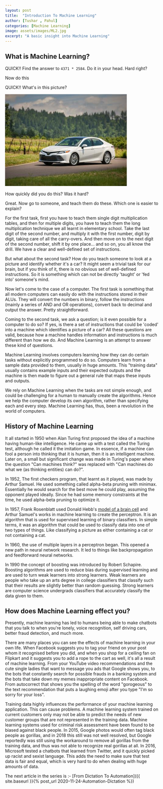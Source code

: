 ```yaml
---
layout: post
title:  "Introduction To Machine Learning"
author: [Tushar , Pahul]
categories: [Machine Learning]
image: assets/images/ML2.jpg
excerpt: "A basic insight into Machine Learning"
---
```


## What is Machine Learning? 





QUICK!! Find the answer to `4371 * 2584`. Do it in your head. Hard right? 

 

Now do this 

 

QUICK!! What's in this picture? 

 

![](../assets/images/MLcar.jpg)

 

How quickly did you do this? Was it hard? 

 

Great. Now go to someone, and teach them do these. Which one is easier to explain? 

 

For the first task, first you have to teach them single digit multiplication tables, and then for multiple digits, you have to teach them the long multiplication technique we all learnt in elementary school. Take the last digit of the second number, and multiply it with the first number, digit by digit, taking care of all the carry-overs. And then move on to the next digit of the second number, shift it by one place… and so on, you all know the drill. We have a clear and well-defined set of instructions. 

 

But what about the second task? How do you teach someone to look at a picture and identify whether it's a car? It might seem a trivial task for our brain, but if you think of it, there is no obvious set of well-defined instructions. So it is something which can not be directly 'taught' or 'fed into' someone's mind. 

 

Now let's come to the case of a computer. The first task is something that all modern computers can easily do with the instructions stored in their ALUs. They will convert the numbers in binary, follow the instructions (mainly a series of AND and OR operations), convert back to decimal and output the answer. Pretty straightforward. 

 

Coming to the second task, we ask a question; is it even possible for a computer to do so? If yes, is there a set of instructions that could be 'coded' into a machine which identifies a picture of a car? All these questions are valid, because how a machine handles information and instructions is much different than how we do. And Machine Learning is an attempt to answer these kind of questions. 

 

Machine Learning involves computers learning how they can do certain tasks without explicitly programmed to do so. Computers learn from a sample data provided to them, usually in huge amounts. This "training data" usually contains example inputs and their expected outputs and the machine is then made to figure out a general rule that maps these inputs and outputs. 

 

We rely on Machine Learning when the tasks are not simple enough, and could be challenging for a human to manually create the algorithms. Hence we help the computer develop its own algorithm, rather than specifying each and every step. Machine Learning has, thus, been a revolution in the world of computers. 

 

## History of Machine Learning 

 

It all started in 1950 when Alan Turing first proposed the idea of a machine having human-like intelligence. He came up with a test called the Turing test, although he called it the imitation game. In essence, if a machine can fool a person into thinking that it is human, then it is an intelligent machine. Later on, a small but significant change was made in Turing's paper where the question "Can machines think?" was replaced with "Can machines do what we (as thinking entities) can do?". 

 

In 1952, The first checkers program, that learnt as it played, was made by Arthur Samuel. He used something called alpha-beta pruning with minimax. Essentially he would search for the best move he could play, assuming the opponent played ideally. Since he had some memory constraints at the time, he used alpha-beta pruning to optimize it. 

 

In 1957, Frank Rosenblatt used Donald Hebb's [model of a brain cell](http://s-f-walker.org.uk/pubsebooks/pdfs/The_Organization_of_Behavior-Donald_O._Hebb.pdf)  and Arthur Samuel's works in machine learning to create the perceptron. It is an algorithm that is used for supervised learning of binary classifiers. In simple terms, it was an algorithm that could be used to classify data into one of two types of things. Like classifying a picture as either containing a cat or not containing a cat. 

 

In 1960, the use of multiple layers in a perceptron began. This opened a new path in neural network research. It led to things like backpropagation and feedforward neural networks. 

 

In 1990 the concept of boosting was introduced by Robert Schapire. Boosting algorithms are used to reduce bias during supervised learning and are used to turn weak learners into strong learners. Weak learners are people who take up an arts degree in college classifiers that classify such that their results are slightly better than random guessing. Strong learners are computer science undergrads classifiers that accurately classify the data given to them. 

 

## How does Machine Learning effect you? 

 

Presently, machine learning has led to humans being able to make chatbots that you talk to when you're lonely, voice recognition, self driving cars, better fraud detection, and much more. 

 

There are many places you can see the effects of machine learning in your own life. When Facebook suggests you to tag your friend on your post whom it recognised before you did, and when you shop for a ceiling fan on Flipkart and it suggests you to add a rope to the cart as well, it's all a result of machine learning. From your YouTube video recommendations and the cute single ladies that want to message you ads that Google shows you, to the bots that constantly search for possible frauds in a banking system and the bots that take down my memes inappropriate content on Facebook. From autocorrect that shows you the spelling of the word "gorogeous" to the text recommendation that puts a laughing emoji after you type "I'm so sorry for your loss". 

 

Training data highly influences the performance of your machine learning application. This can cause problems. A machine learning system trained on current customers only may not be able to predict the needs of new customer groups that are not represented in the training data. Machine learning systems used for criminal risk assessment have been found to be biased against black people. In 2015, Google photos would often tag black people as gorillas, and in 2018 this still was not well resolved, but Google reportedly was still using the workaround to remove all gorillas from the training data, and thus was not able to recognize real gorillas at all. In 2016, Microsoft tested a chatbots that learned from Twitter, and it quickly picked up racist and sexist language. This adds the need to make sure that test data is fair and equal, which is very hard to do when dealing with huge amounts of data. 


The next article in the series is :- [From Dictation To Automation]({{ site.baseurl }}{% post_url 2020-11-24-Automation-Dictation %})
